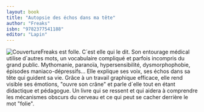 ```yaml
---
layout: book
title: "Autopsie des échos dans ma tête"
author: "Freaks"
isbn: "9782377541188"
editor: "Lapin"
---
```

![Couverture](/img/9782377541188.jpg)Freaks est folle. C´est elle qui le dit. Son entourage médical utilise d´autres mots, un vocabulaire compliqué et parfois incompris du grand public. Mythomanie, paranoïa, hypersensibilité, dysmorphophobie, épisodes maniaco-dépressifs... Elle explique ses voix, ses échos dans sa tête qui guident sa vie. Grâce à un travail graphique efficace, elle rend visible ses émotions, "ouvre son crâne" et parle d´elle tout en étant didactique et pédagogue. Un livre qui se ressent et qui aidera à comprendre les mécanismes obscurs du cerveau et ce qui peut se cacher derrière le mot "folie".
